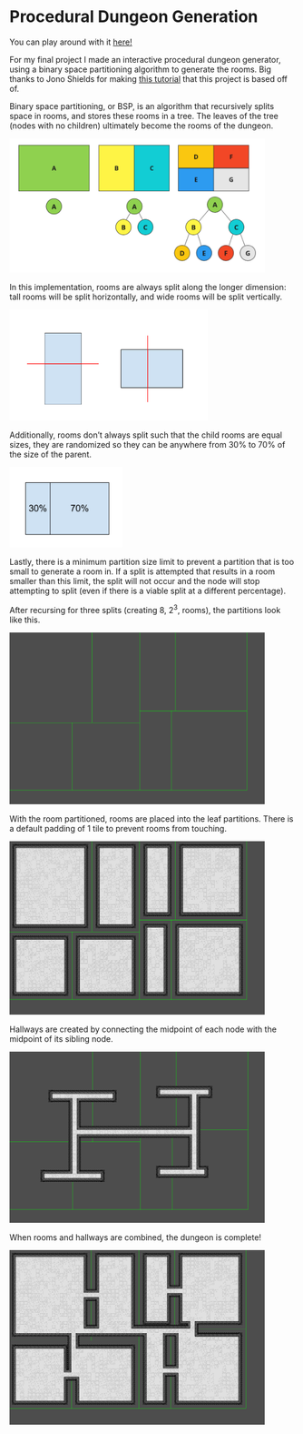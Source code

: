 # Procedural Dungeon Generation

You can play around with it [here!](https://oats314.itch.io/procedural-dungeon-generation)

For my final project I made an interactive procedural dungeon generator, using a binary space partitioning algorithm to generate the rooms. Big thanks to Jono Shields for making [this tutorial](https://jonoshields.com/post/bsp-dungeon) that this project is based off of.

Binary space partitioning, or BSP, is an algorithm that recursively splits space in rooms, and stores these rooms in a tree. The leaves of the tree (nodes with no children) ultimately become the rooms of the dungeon.

<img src="assets/readme/bsp_example.png" alt="" width="450"/>

In this implementation, rooms are always split along the longer dimension: tall rooms will be split horizontally, and wide rooms will be split vertically.

<img src="assets/readme/split_orientation.png" alt="" width="350"/>

Additionally, rooms don’t always split such that the child rooms are equal sizes, they are randomized so they can be anywhere from 30% to 70% of the size of the parent.

<img src="assets/readme/split_percent.png" alt="" width="200"/>

Lastly, there is a minimum partition size limit to prevent a partition that is too small to generate a room in. If a split is attempted that results in a room smaller than this limit, the split will not occur and the node will stop attempting to split (even if there is a viable split at a different percentage).

After recursing for three splits (creating 8, $2^3$, rooms), the partitions look like this.

<img src="assets/readme/gen_split.png" alt="" width="450"/>

With the room partitioned, rooms are placed into the leaf partitions. There is a default padding of 1 tile to prevent rooms from touching.

<img src="assets/readme/gen_rooms.png" alt="" width="450"/>

Hallways are created by connecting the midpoint of each node with the midpoint of its sibling node.

<img src="assets/readme/gen_hallways.png" alt="" width="450"/>

When rooms and hallways are combined, the dungeon is complete!

<img src="assets/readme/gen_full.png" alt="" width="450"/>
